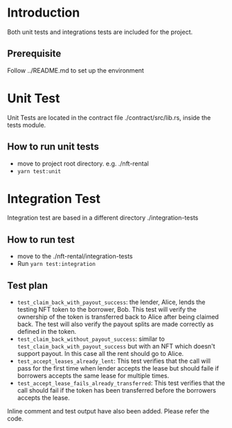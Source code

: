 
# Introduction
Both unit tests and integrations tests are included for the project.
## Prerequisite
Follow ../README.md to set up the environment

# Unit Test
Unit Tests are located in the contract file ./contract/src/lib.rs, inside the tests module.

## How to run unit tests
- move to project root directory. e.g. ./nft-rental
- `yarn test:unit`

# Integration Test
Integration test are based in a different directory ./integration-tests
## How to run test
- move to the ./nft-rental/integration-tests
- Run `yarn test:integration`

## Test plan

- `test_claim_back_with_payout_success`: the lender, Alice, lends the testing NFT token to the borrower, Bob. This test will verify the ownership of the token is transferred back to Alice after being claimed back. The test will also verify the payout splits are made correctly as defined in the token.
- `test_claim_back_without_payout_success`: similar to `test_claim_back_with_payout_success` but with an NFT which doesn't support payout. In this case all the rent should go to Alice.
- `test_accept_leases_already_lent`: This test verifies that the call will pass for the first time when lender accepts the lease but should faile if borrowers accepts the same lease for multiple times.
- `test_accept_lease_fails_already_transferred`: This test verifies that the call should fail if the token has been transferred before the borrowers accepts the lease.

Inline comment and test output have also been added. Please refer the code.
